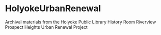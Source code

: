 # HolyokeUrbanRenewal
Archival materials from the Holyoke Public Library History Room Riverview Prospect Heights Urban Renewal Project
